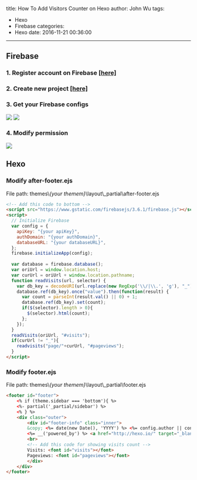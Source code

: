 title: How To Add Visitors Counter on Hexo
author: John Wu
tags:
  - Hexo
  - Firebase
categories:
  - Hexo
date: 2016-11-21 00:36:00
---
## Firebase
### 1. Register account on Firebase [[here]](https://firebase.google.com/)

### 2. Create new project [[here]](https://console.firebase.google.com/)

### 3. Get your Firebase configs
![](/images/pasted-2.png)
![](/images/pasted-3.png)

### 4. Modify permission
![](/images/pasted-4.png)

## Hexo
### Modify after-footer.ejs
File path: themes\\*{your themem}*\layout\\_partial\after-footer.ejs
```html
<!-- Add this code to bottom -->
<script src="https://www.gstatic.com/firebasejs/3.6.1/firebase.js"></script>
<script>
  // Initialize Firebase
  var config = {
    apiKey: "{your apiKey}",
    authDomain: "{your authDomain}",
    databaseURL: "{your databaseURL}",
  };
  firebase.initializeApp(config);
    
  var database = firebase.database();
  var oriUrl = window.location.host;
  var curUrl = oriUrl + window.location.pathname;
  function readVisits(url, selector) {
    var db_key = decodeURI(url.replace(new RegExp('\\/|\\.', 'g'), "_"));
    database.ref(db_key).once("value").then(function(result) {
      var count = parseInt(result.val() || 0) + 1;
      database.ref(db_key).set(count);
      if($(selector).length > 0){
        $(selector).html(count);
      };
    });
  }
  readVisits(oriUrl, "#visits");
  if(curUrl != "_"){
    readvisits("page/"+curUrl, "#pageviews");
  }
</script>
```
### Modify footer.ejs
File path: themes\\*{your themem}*\layout\\_partial\footer.ejs
```html
<footer id="footer">
	<% if (theme.sidebar === 'bottom'){ %>
	<%- partial('_partial/sidebar') %>
	<% } %>
	<div class="outer">
		<div id="footer-info" class="inner">
		&copy; <%= date(new Date(), 'YYYY') %> <%= config.author || config.title %><br>
		<%= __('powered_by') %> <a href="http://hexo.io/" target="_blank">Hexo</a>
		<br>
		<!-- Add this code for showing visits count -->
		Visits: <font id="visits"></font>
		Pageviews: <font id="pageviews"></font>
		</div>
	</div>
</footer>
```